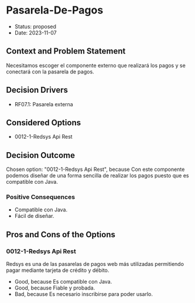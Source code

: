 # Pasarela-De-Pagos

* Status: proposed
* Date: 2023-11-07

## Context and Problem Statement

Necesitamos escoger el componente externo que realizará los pagos y se conectará con la pasarela de pagos.

## Decision Drivers

* RF07.1: Pasarela externa

## Considered Options

* 0012-1-Redsys Api Rest

## Decision Outcome

Chosen option: "0012-1-Redsys Api Rest", because Con este componente podemos diseñar de una forma sencilla de realizar los pagos puesto que es compatible con Java.

### Positive Consequences

* Compatible con Java.
* Fácil de diseñar.

## Pros and Cons of the Options

### 0012-1-Redsys Api Rest

Redsys es una de las pasarelas de pagos web más utilizadas permitiendo pagar mediante tarjeta de crédito y débito.

* Good, because Es compatible con Java.
* Good, because Fiable y probada.
* Bad, because Es necesario inscribirse para poder usarlo.
